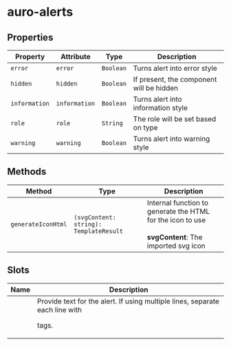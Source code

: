 # auro-alerts

## Properties

| Property      | Attribute     | Type      | Description                              |
|---------------|---------------|-----------|------------------------------------------|
| `error`       | `error`       | `Boolean` | Turns alert into error style             |
| `hidden`      | `hidden`      | `Boolean` | If present, the component will be hidden |
| `information` | `information` | `Boolean` | Turns alert into information style       |
| `role`        | `role`        | `String`  | The role will be set based on type       |
| `warning`     | `warning`     | `Boolean` | Turns alert into warning style           |

## Methods

| Method             | Type                                   | Description                                      |
|--------------------|----------------------------------------|--------------------------------------------------|
| `generateIconHtml` | `(svgContent: string): TemplateResult` | Internal function to generate the HTML for the icon to use<br /><br />**svgContent**: The imported svg icon |

## Slots

| Name | Description                                      |
|------|--------------------------------------------------|
|      | Provide text for the alert. If using multiple lines, separate each line with <p> tags. |
